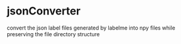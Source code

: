 # jsonConverter
convert the json label files generated by labelme into npy files while preserving the file directory structure
